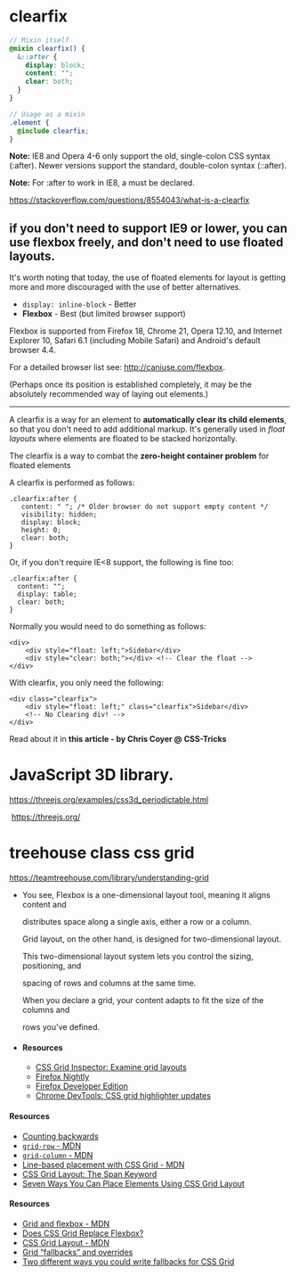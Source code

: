 # clearfix

```scss
// Mixin itself
@mixin clearfix() {
  &::after {
    display: block;
    content: "";
    clear: both;
  }
}

// Usage as a mixin
.element {
  @include clearfix;
}
```



**Note:** IE8 and Opera 4-6 only support the old, single-colon CSS syntax (:after). Newer versions support the standard, double-colon syntax (::after).

**Note:** For :after to work in IE8, a [](https://www.w3schools.com/tags/tag_doctype.asp) must be declared.

https://stackoverflow.com/questions/8554043/what-is-a-clearfix

## if you don't need to support IE9 or lower, you can use flexbox freely, and don't need to use floated layouts.

It's worth noting that today, the use of floated elements for layout is getting more and more discouraged with the use of better alternatives.

- `display: inline-block` - Better
- **Flexbox** - Best (but limited browser support)

Flexbox is supported from Firefox 18, Chrome 21, Opera 12.10, and Internet Explorer 10, Safari 6.1 (including Mobile Safari) and Android's default browser 4.4.

For a detailed browser list see: <http://caniuse.com/flexbox>.

(Perhaps once its position is established completely, it may be the absolutely recommended way of laying out elements.)

------

A clearfix is a way for an element to **automatically clear its child elements**, so that you don't need to add additional markup. It's generally used in *float layouts* where elements are floated to be stacked horizontally.

The clearfix is a way to combat the **zero-height container problem** for floated elements

A clearfix is performed as follows:

```
.clearfix:after {
   content: " "; /* Older browser do not support empty content */
   visibility: hidden;
   display: block;
   height: 0;
   clear: both;
}
```

Or, if you don't require IE<8 support, the following is fine too:

```
.clearfix:after {
  content: "";
  display: table;
  clear: both;
}
```

Normally you would need to do something as follows:

```
<div>
    <div style="float: left;">Sidebar</div>
    <div style="clear: both;"></div> <!-- Clear the float -->
</div>
```

With clearfix, you only need the following:

```
<div class="clearfix">
    <div style="float: left;" class="clearfix">Sidebar</div>
    <!-- No Clearing div! -->
</div>
```

Read about it in **this article - by Chris Coyer @ CSS-Tricks**



# JavaScript 3D library.

https://threejs.org/examples/css3d_periodictable.html

 <https://threejs.org/>



# treehouse class css grid

https://teamtreehouse.com/library/understanding-grid

- You see, Flexbox is a one-dimensional layout tool, meaning it aligns content and

  distributes space along a single axis, either a row or a column.

  Grid layout, on the other hand, is designed for two-dimensional layout.

  This two-dimensional layout system lets you control the sizing, positioning, and

  spacing of rows and columns at the same time.

  When you declare a grid, your content adapts to fit the size of the columns and

  rows you've defined.

- #### Resources

  - [CSS Grid Inspector: Examine grid layouts](https://developer.mozilla.org/en-US/docs/Tools/Page_Inspector/How_to/Examine_grid_layouts)
  - [Firefox Nightly](https://www.mozilla.org/en-US/firefox/channel/desktop/#nightly)
  - [Firefox Developer Edition](https://developer.mozilla.org/en-US/Firefox/Developer_Edition)
  - [Chrome DevTools: CSS grid highlighter updates](https://bugs.chromium.org/p/chromium/issues/detail?id=728062)

#### Resources

- [Counting backwards](https://developer.mozilla.org/en-US/docs/Web/CSS/CSS_Grid_Layout/Line-based_Placement_with_CSS_Grid#Counting_backwards)
- [`grid-row` - MDN](https://developer.mozilla.org/en-US/docs/Web/CSS/grid-row)
- [`grid-column` - MDN](https://developer.mozilla.org/en-US/docs/Web/CSS/grid-column)
- [Line-based placement with CSS Grid - MDN](https://developer.mozilla.org/en-US/docs/Web/CSS/CSS_Grid_Layout/Line-based_Placement_with_CSS_Grid)
- [CSS Grid Layout: The Span Keyword](https://alligator.io/css/css-grid-layout-span-keyword/)
- [Seven Ways You Can Place Elements Using CSS Grid Layout](https://www.sitepoint.com/seven-ways-you-can-place-elements-using-css-grid-layout/)

#### Resources

- [Grid and flexbox - MDN](https://developer.mozilla.org/en-US/docs/Web/CSS/CSS_Grid_Layout/Relationship_of_Grid_Layout#Grid_and_flexbox)
- [Does CSS Grid Replace Flexbox?](https://css-tricks.com/css-grid-replace-flexbox/)
- [CSS Grid Layout - MDN](https://developer.mozilla.org/en-US/docs/Web/CSS/CSS_Grid_Layout)
- [Grid “fallbacks” and overrides](https://rachelandrew.co.uk/css/cheatsheets/grid-fallbacks)
- [Two different ways you could write fallbacks for CSS Grid](https://twitter.com/guilh/status/870706512364060672)

